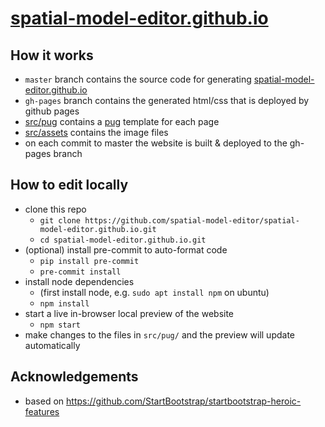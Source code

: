 # [spatial-model-editor.github.io](https://spatial-model-editor.github.io/)

## How it works

- `master` branch contains the source code for generating [spatial-model-editor.github.io](https://spatial-model-editor.github.io/)
- `gh-pages` branch contains the generated html/css that is deployed by github pages
- [src/pug](/src/pug) contains a [pug](https://pugjs.org/) template for each page
- [src/assets](/src/assets) contains the image files
- on each commit to master the website is built & deployed to the gh-pages branch

## How to edit locally

- clone this repo
  - `git clone https://github.com/spatial-model-editor/spatial-model-editor.github.io.git`
  - `cd spatial-model-editor.github.io.git`
- (optional) install pre-commit to auto-format code
  - `pip install pre-commit`
  - `pre-commit install`
- install node dependencies
  - (first install node, e.g. `sudo apt install npm` on ubuntu)
  - `npm install`
- start a live in-browser local preview of the website
  - `npm start`
- make changes to the files in `src/pug/` and the preview will update automatically

## Acknowledgements

- based on https://github.com/StartBootstrap/startbootstrap-heroic-features
